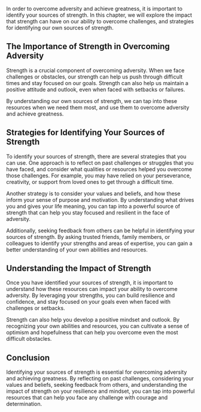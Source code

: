 
In order to overcome adversity and achieve greatness, it is important to identify your sources of strength. In this chapter, we will explore the impact that strength can have on our ability to overcome challenges, and strategies for identifying our own sources of strength.

The Importance of Strength in Overcoming Adversity
--------------------------------------------------

Strength is a crucial component of overcoming adversity. When we face challenges or obstacles, our strength can help us push through difficult times and stay focused on our goals. Strength can also help us maintain a positive attitude and outlook, even when faced with setbacks or failures.

By understanding our own sources of strength, we can tap into these resources when we need them most, and use them to overcome adversity and achieve greatness.

Strategies for Identifying Your Sources of Strength
---------------------------------------------------

To identify your sources of strength, there are several strategies that you can use. One approach is to reflect on past challenges or struggles that you have faced, and consider what qualities or resources helped you overcome those challenges. For example, you may have relied on your perseverance, creativity, or support from loved ones to get through a difficult time.

Another strategy is to consider your values and beliefs, and how these inform your sense of purpose and motivation. By understanding what drives you and gives your life meaning, you can tap into a powerful source of strength that can help you stay focused and resilient in the face of adversity.

Additionally, seeking feedback from others can be helpful in identifying your sources of strength. By asking trusted friends, family members, or colleagues to identify your strengths and areas of expertise, you can gain a better understanding of your own abilities and resources.

Understanding the Impact of Strength
------------------------------------

Once you have identified your sources of strength, it is important to understand how these resources can impact your ability to overcome adversity. By leveraging your strengths, you can build resilience and confidence, and stay focused on your goals even when faced with challenges or setbacks.

Strength can also help you develop a positive mindset and outlook. By recognizing your own abilities and resources, you can cultivate a sense of optimism and hopefulness that can help you overcome even the most difficult obstacles.

Conclusion
----------

Identifying your sources of strength is essential for overcoming adversity and achieving greatness. By reflecting on past challenges, considering your values and beliefs, seeking feedback from others, and understanding the impact of strength on your resilience and mindset, you can tap into powerful resources that can help you face any challenge with courage and determination.
